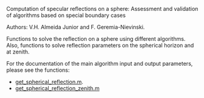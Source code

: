 Computation of specular reflections on a sphere: 
Assessment and validation of algorithms based on special boundary cases

Authors: V.H. Almeida Junior and F. Geremia-Nievinski.

Functions to solve the reflection on a sphere using different algorithms.
Also, functions to solve reflection parameters on the spherical horizon and at zenith. 

For the documentation of the main algorithm input and output parameters, 
please see the functions:
- [get_spherical_reflection.m](get_spherical_reflection.m).
- [get_spherical_reflection_zenith.m](geo-alhaxzen-aux/get_spherical_reflection_zenith.m)
